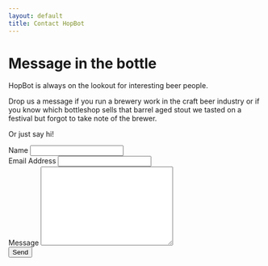 ```yaml
---
layout: default
title: Contact HopBot
---
```


<div id="contact">
  <h1 class="pageTitle">Message in the bottle</h1>
  <div class="contactContent">
    <p class="intro">HopBot is always on the lookout for interesting beer people.</p>
    <p>Drop us a message if you run a brewery work in the craft beer industry or if you know which bottleshop sells that barrel aged stout we tasted on a festival but forgot to take note of the brewer.</p>
    <p>Or just say hi!</p>
  </div>
  <form action="http://formspree.io/hi@hopbot.eu" method="POST">
    <label for="name">Name</label>    
    <input type="text" id="name" name="name" class="full-width"><br>
    <label for="email">Email Address</label>
    <input type="email" id="email" name="_replyto" class="full-width"><br>
    <label for="message">Message</label>
    <textarea name="message" id="message" cols="30" rows="10" class="full-width"></textarea><br>
    <input type="submit" value="Send" class="button">
  </form>
</div>
